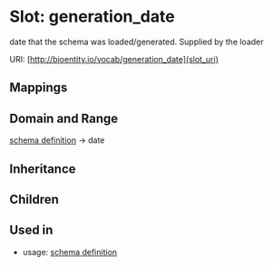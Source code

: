 # Slot: generation_date


date that the schema was loaded/generated.  Supplied by the loader

URI: [http://bioentity.io/vocab/generation_date](slot_uri)
## Mappings

## Domain and Range

[schema definition](SchemaDefinition.md) -> date
## Inheritance

## Children

## Used in

 *  usage: [schema definition](SchemaDefinition.md)
